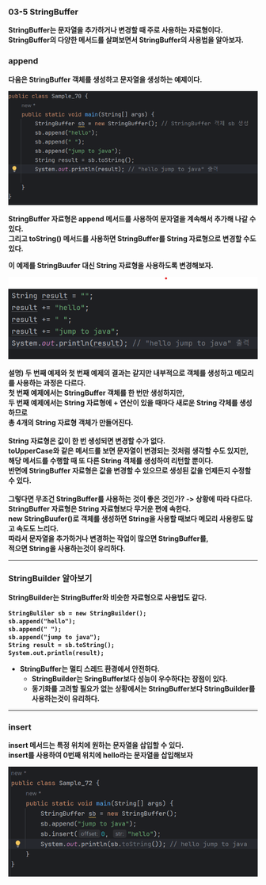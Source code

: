 ### 03-5 StringBuffer
<b>StringBuffer는 문자열을 추가하거나 변경할 때 주로 사용하는 자료형이다.<br>
StringBuffer의 다양한 메서드를 살펴보면서 StringBuffer의 사용법을 알아보자.

### append
<b>다음은 StringBuffer 객체를 생성하고 문자열을 생성하는 예제이다.</b>

![img.png](image/img.png)

<b>StringBuffer 자료형은 append 메서드를 사용하여 문자열을 계속해서 추가해 나갈 수 있다.<br>
그리고 toString() 메서드를 사용하면 StringBuffer를 String 자료형으로 변경할 수도 있다.</b>

이 예제를 StringBuufer 대신 String 자료형을 사용하도록 변경해보자.

![img_1.png](image/img_1.png)

설명)
두 번째 예제와 첫 번째 예제의 결과는 같지만 내부적으로 객체를 생성하고 메모리를 사용하는 과정은 다르다.<br>
첫 번째 예제에서는 StringBuffer 객체를 한 번만 생성하지만,<br>
두 번째 예제에서는 String 자료형에 + 연산이 있을 때마다 새로운 String 갹체를 생성하므로<br>
총 4개의 String 자료형 객체가 만들어진다.<br>
<br>
String 자료형은 값이 한 번 생성되면 변경할 수가 없다.<br>
toUpperCase와 같은 메서드를 보면 문자열이 변경되는 것처럼 생각할 수도 있지만, <br>
해당 메서드를 수행할 때 또 다른 String 객체를 생성하여 리턴할 뿐이다.<br>
반면에 StringBuffer 자료형은 값을 변경할 수 있으므로 생성된 값을 언제든지 수정할 수 있다.<br>
<br>
그렇다면 무조건 StringBuffer를 사용하는 것이 좋은 것인가? -> 상황에 따라 다르다.<br>
StringBuffer 자료형은 String 자료형보다 무거운 편에 속한다.<br>
new StringBuufer()로 객체를 생성하면 String을 사용할 때보다 메모리 사용량도 많고 속도도 느리다.<br>
따라서 문자열을 추가하거나 변경하는 작업이 많으면 StringBuffer를, <br>
적으면 String을 사용하는것이 유리하다.

---

### StringBuilder 알아보기
<b>StringBuilder는 StringBuffer와 비슷한 자료형으로 사용법도 같다.</b>

```
StringBuliler sb = new StringBuilder();
sb.append("hello");
sb.append(" ");
sb.append("jump to java");
String result = sb.toString();
System.out.println(result);
```

* StringBuffer는 멀티 스레드 환경에서 안전하다.
  - StringBuilder는 SringBuffer보다 성능이 우수하다는 장점이 있다.
  - 동기화를 고려할 필요가 없는 상황에서는 StringBuffer보다 StringBuilder를 사용하는것이 유리하다.

---

### insert
<b>insert 메서드는 특정 위치에 원하는 문자열을 삽입할 수 있다.<br>
insert를 사용하여 0번째 위치에 hello라는 문자열을 삽입해보자</b>

![img.png](image/img_3.png)


